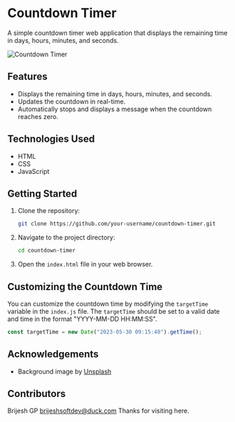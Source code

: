 # Countdown Timer

A simple countdown timer web application that displays the remaining time in days, hours, minutes, and seconds.

![Countdown Timer](screenshot.png)

## Features

- Displays the remaining time in days, hours, minutes, and seconds.
- Updates the countdown in real-time.
- Automatically stops and displays a message when the countdown reaches zero.

## Technologies Used

- HTML
- CSS
- JavaScript

## Getting Started

1. Clone the repository:

   ```bash
   git clone https://github.com/your-username/countdown-timer.git
   ```

2. Navigate to the project directory:

   ```bash
   cd countdown-timer
   ```

3. Open the `index.html` file in your web browser.

## Customizing the Countdown Time

You can customize the countdown time by modifying the `targetTime` variable in the `index.js` file. The `targetTime` should be set to a valid date and time in the format "YYYY-MM-DD HH:MM:SS".

```javascript
const targetTime = new Date("2023-05-30 09:15:40").getTime();
```

## Acknowledgements

- Background image by [Unsplash](https://unsplash.com/)

## Contributors
Brijesh GP brijeshsoftdev@duck.com
Thanks for visiting here.
